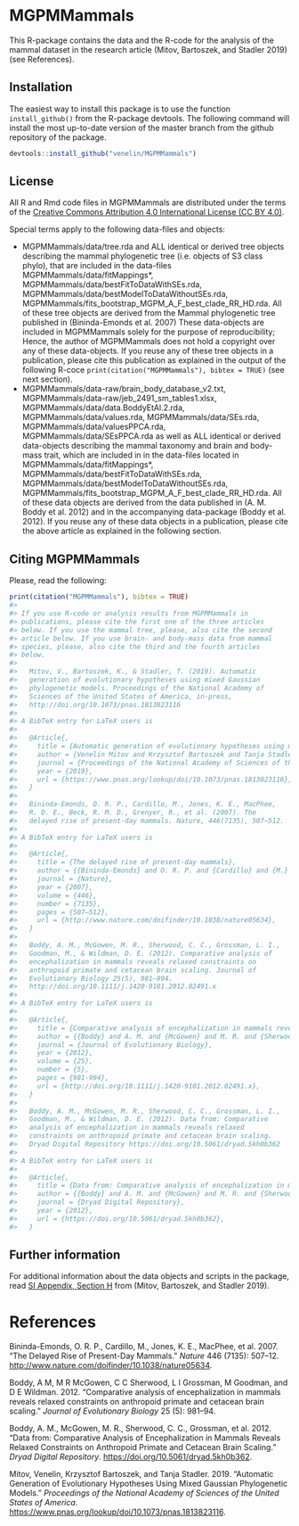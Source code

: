 
<!-- README.md is generated from README.Rmd. Please edit that file -->

# MGPMMammals

This R-package contains the data and the R-code for the analysis of the
mammal dataset in the research article (Mitov, Bartoszek, and Stadler
2019) (see References).

## Installation

The easiest way to install this package is to use the function
`install_github()` from the R-package devtools. The following command
will install the most up-to-date version of the master branch from the
github repository of the package.

``` r
devtools::install_github("venelin/MGPMMammals")
```

## License

All R and Rmd code files in MGPMMammals are distributed under the terms
of the [Creative Commons Attribution 4.0 International License (CC
BY 4.0)](https://creativecommons.org/licenses/by/4.0/legalcode).

Special terms apply to the following data-files and objects:

  - MGPMMammals/data/tree.rda and ALL identical or derived tree objects
    describing the mammal phylogenetic tree (i.e. objects of S3 class
    phylo), that are included in the data-files
    MGPMMammals/data/fitMappings\*,
    MGPMMammals/data/bestFitToDataWithSEs.rda,
    MGPMMammals/data/bestModelToDataWithoutSEs.rda,
    MGPMMammals/fits\_bootstrap\_MGPM\_A\_F\_best\_clade\_RR\_HD.rda.
    All of these tree objects are derived from the Mammal phylogenetic
    tree published in (Bininda-Emonds et al. 2007) These data-objects
    are included in MGPMMammals solely for the purpose of
    reproducibility; Hence, the author of MGPMMammals does not hold a
    copyright over any of these data-objects. If you reuse any of these
    tree objects in a publication, please cite this publication as
    explained in the output of the following R-coce
    `print(citation("MGPMMammals"), bibtex = TRUE)` (see next section).
  - MGPMMammals/data-raw/brain\_body\_database\_v2.txt,
    MGPMMammals/data-raw/jeb\_2491\_sm\_tables1.xlsx,
    MGPMMammals/data/data.BoddyEtAl.2.rda, MGPMMammals/data/values.rda,
    MGPMMammals/data/SEs.rda, MGPMMammals/data/valuesPPCA.rda,
    MGPMMammals/data/SEsPPCA.rda as well as ALL identical or derived
    data-objects describing the mammal taxonomy and brain and body-mass
    trait, which are included in in the data-files located in
    MGPMMammals/data/fitMappings\*,
    MGPMMammals/data/bestFitToDataWithSEs.rda,
    MGPMMammals/data/bestModelToDataWithoutSEs.rda,
    MGPMMammals/fits\_bootstrap\_MGPM\_A\_F\_best\_clade\_RR\_HD.rda.
    All of these data objects are derived from the data published in (A.
    M. Boddy et al. 2012) and in the accompanying data-package (Boddy et
    al. 2012). If you reuse any of these data objects in a publication,
    please cite the above article as explained in the following section.

## Citing MGPMMammals

Please, read the following:

``` r
print(citation("MGPMMammals"), bibtex = TRUE)
#> 
#> If you use R-code or analysis results from MGPMMammals in
#> publications, please cite the first one of the three articles
#> below. If you use the mammal tree, please, also cite the second
#> article below. If you use brain- and body-mass data from mammal
#> species, please, also cite the third and the fourth articles
#> below.
#> 
#>   Mitov, V., Bartoszek, K., & Stadler, T. (2019). Automatic
#>   generation of evolutionary hypotheses using mixed Gaussian
#>   phylogenetic models. Proceedings of the National Academy of
#>   Sciences of the United States of America, in-press,
#>   http://doi.org/10.1073/pnas.1813823116
#> 
#> A BibTeX entry for LaTeX users is
#> 
#>   @Article{,
#>     title = {Automatic generation of evolutionary hypotheses using mixed Gaussian phylogenetic models},
#>     author = {Venelin Mitov and Krzysztof Bartoszek and Tanja Stadler},
#>     journal = {Proceedings of the National Academy of Sciences of the United States of America},
#>     year = {2019},
#>     url = {https://www.pnas.org/lookup/doi/10.1073/pnas.1813823116},
#>   }
#> 
#>   Bininda-Emonds, O. R. P., Cardillo, M., Jones, K. E., MacPhee,
#>   R. D. E., Beck, R. M. D., Grenyer, R., et al. (2007). The
#>   delayed rise of present-day mammals. Nature, 446(7135), 507–512.
#> 
#> A BibTeX entry for LaTeX users is
#> 
#>   @Article{,
#>     title = {The delayed rise of present-day mammals},
#>     author = {{Bininda-Emonds} and O. R. P. and {Cardillo} and {M.} and {Jones} and K. E. and {MacPhee} and R. D. E. and {Beck} and R. M. D. and {Grenyer} and {R.} and et al},
#>     journal = {Nature},
#>     year = {2007},
#>     volume = {446},
#>     number = {7135},
#>     pages = {507–512},
#>     url = {http://www.nature.com/doifinder/10.1038/nature05634},
#>   }
#> 
#>   Boddy, A. M., McGowen, M. R., Sherwood, C. C., Grossman, L. I.,
#>   Goodman, M., & Wildman, D. E. (2012). Comparative analysis of
#>   encephalization in mammals reveals relaxed constraints on
#>   anthropoid primate and cetacean brain scaling. Journal of
#>   Evolutionary Biology 25(5), 981–994.
#>   http://doi.org/10.1111/j.1420-9101.2012.02491.x
#> 
#> A BibTeX entry for LaTeX users is
#> 
#>   @Article{,
#>     title = {Comparative analysis of encephalization in mammals reveals relaxed constraints on anthropoid primate and cetacean brain scaling},
#>     author = {{Boddy} and A. M. and {McGowen} and M. R. and {Sherwood} and C. C. and {Grossman} and L. I. and {Goodman} and {M.} and & Wildman and D. E.},
#>     journal = {Journal of Evolutionary Biology},
#>     year = {2012},
#>     volume = {25},
#>     number = {5},
#>     pages = {981-994},
#>     url = {http://doi.org/10.1111/j.1420-9101.2012.02491.x},
#>   }
#> 
#>   Boddy, A. M., McGowen, M. R., Sherwood, C. C., Grossman, L. I.,
#>   Goodman, M., & Wildman, D. E. (2012). Data from: Comparative
#>   analysis of encephalization in mammals reveals relaxed
#>   constraints on anthropoid primate and cetacean brain scaling.
#>   Dryad Digital Repository https://doi.org/10.5061/dryad.5kh0b362
#> 
#> A BibTeX entry for LaTeX users is
#> 
#>   @Article{,
#>     title = {Data from: Comparative analysis of encephalization in mammals reveals relaxed constraints  on anthropoid primate and cetacean brain scaling.},
#>     author = {{Boddy} and A. M. and {McGowen} and M. R. and {Sherwood} and C. C. and {Grossman} and L. I. and {Goodman} and {M.} and & Wildman and D. E.},
#>     journal = {Dryad Digital Repository},
#>     year = {2012},
#>     url = {https://doi.org/10.5061/dryad.5kh0b362},
#>   }
```

## Further information

For additional information about the data objects and scripts in the
package, read [SI Appendix, Section
H](https://www.pnas.org/lookup/suppl/doi:10.1073/pnas.1813823116/-/DCSupplemental)
from (Mitov, Bartoszek, and Stadler 2019).

# References

<div id="refs" class="references">

<div id="ref-BinindaEmonds:2007bk">

Bininda-Emonds, O. R. P., Cardillo, M., Jones, K. E., MacPhee, et al.
2007. “The Delayed Rise of Present-Day Mammals.” *Nature* 446 (7135):
507–12. <http://www.nature.com/doifinder/10.1038/nature05634>.

</div>

<div id="ref-Boddy:2012dd">

Boddy, A M, M R McGowen, C C Sherwood, L I Grossman, M Goodman, and D E
Wildman. 2012. “Comparative analysis of encephalization in mammals
reveals relaxed constraints on anthropoid primate and cetacean brain
scaling.” *Journal of Evolutionary Biology* 25 (5): 981–94.

</div>

<div id="ref-Boddy:2012bd">

Boddy, A. M., McGowen, M. R., Sherwood, C. C., Grossman, et al. 2012.
“Data from: Comparative Analysis of Encephalization in Mammals Reveals
Relaxed Constraints on Anthropoid Primate and Cetacean Brain Scaling.”
*Dryad Digital Repository*. <https://doi.org/10.5061/dryad.5kh0b362>.

</div>

<div id="ref-Mitov:2019a">

Mitov, Venelin, Krzysztof Bartoszek, and Tanja Stadler. 2019. “Automatic
Generation of Evolutionary Hypotheses Using Mixed Gaussian Phylogenetic
Models.” *Proceedings of the National Academy of Sciences of the United
States of America*.
<https://www.pnas.org/lookup/doi/10.1073/pnas.1813823116>.

</div>

</div>
